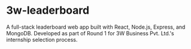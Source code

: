 # 3w-leaderboard
A full-stack leaderboard web app built with React, Node.js, Express, and MongoDB. Developed as part of Round 1 for 3W Business Pvt. Ltd.'s internship selection process.
